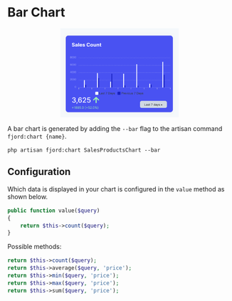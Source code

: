# Bar Chart

<center>
  <img src="./screens/bar.png" alt="drawing" height="200"/>
</center>

A bar chart is generated by adding the `--bar` flag to the artisan command `fjord:chart {name}`.

```shell
php artisan fjord:chart SalesProductsChart --bar
```

## Configuration

Which data is displayed in your chart is configured in the `value` method as shown below.

```php
public function value($query)
{
    return $this->count($query);
}
```

Possible methods:

```php
return $this->count($query);
return $this->average($query, 'price');
return $this->min($query, 'price');
return $this->max($query, 'price');
return $this->sum($query, 'price');
```
